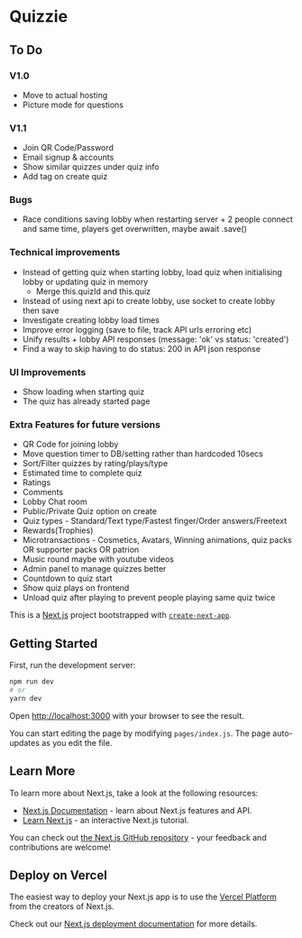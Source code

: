 # Quizzie

## To Do
### V1.0
- Move to actual hosting
- Picture mode for questions

### V1.1
- Join QR Code/Password
- Email signup & accounts
- Show similar quizzes under quiz info
- Add tag on create quiz

### Bugs
- Race conditions saving lobby when restarting server + 2 people connect and same time, players get overwritten, maybe await .save()

### Technical improvements
- Instead of getting quiz when starting lobby, load quiz when initialising lobby or updating quiz in memory
    - Merge this.quizId and this.quiz
- Instead of using next api to create lobby, use socket to create lobby then save
- Investigate creating lobby load times
- Improve error logging (save to file, track API urls erroring etc)
- Unify results + lobby API responses (message: 'ok' vs status: 'created')
- Find a way to skip having to do status: 200 in API json response

### UI Improvements
- Show loading when starting quiz
- The quiz has already started page

### Extra Features for future versions
- QR Code for joining lobby
- Move question timer to DB/setting rather than hardcoded 10secs
- Sort/Filter quizzes by rating/plays/type
- Estimated time to complete quiz
- Ratings
- Comments
- Lobby Chat room
- Public/Private Quiz option on create 
- Quiz types - Standard/Text type/Fastest finger/Order answers/Freetext
- Rewards(Trophies)
- Microtransactions - Cosmetics, Avatars, Winning animations, quiz packs OR supporter packs OR patrion
- Music round maybe with youtube videos
- Admin panel to manage quizzes better
- Countdown to quiz start
- Show quiz plays on frontend
- Unload quiz after playing to prevent people playing same quiz twice

This is a [Next.js](https://nextjs.org/) project bootstrapped with [`create-next-app`](https://github.com/vercel/next.js/tree/canary/packages/create-next-app).

## Getting Started

First, run the development server:

```bash
npm run dev
# or
yarn dev
```

Open [http://localhost:3000](http://localhost:3000) with your browser to see the result.

You can start editing the page by modifying `pages/index.js`. The page auto-updates as you edit the file.

## Learn More

To learn more about Next.js, take a look at the following resources:

- [Next.js Documentation](https://nextjs.org/docs) - learn about Next.js features and API.
- [Learn Next.js](https://nextjs.org/learn) - an interactive Next.js tutorial.

You can check out [the Next.js GitHub repository](https://github.com/vercel/next.js/) - your feedback and contributions are welcome!

## Deploy on Vercel

The easiest way to deploy your Next.js app is to use the [Vercel Platform](https://vercel.com/import?utm_medium=default-template&filter=next.js&utm_source=create-next-app&utm_campaign=create-next-app-readme) from the creators of Next.js.

Check out our [Next.js deployment documentation](https://nextjs.org/docs/deployment) for more details.
